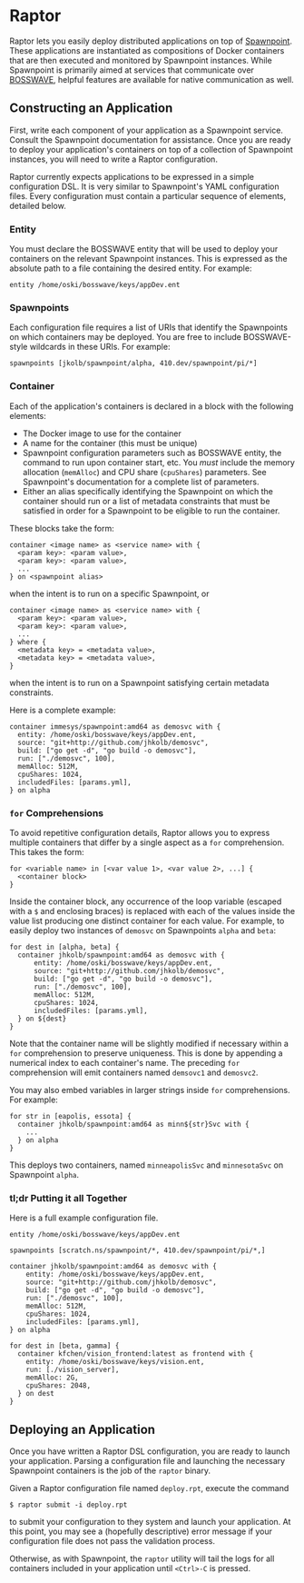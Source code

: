 # Raptor

Raptor lets you easily deploy distributed applications on top of
[Spawnpoint](https://github.com/immesys/spawnpoint). These applications are
instantiated as compositions of Docker containers that are then executed and
monitored by Spawnpoint instances. While Spawnpoint is primarily aimed at
services that communicate over [BOSSWAVE](https://github.com/immesys/bw2),
helpful features are available for native communication as well.

## Constructing an Application
First, write each component of your application as a Spawnpoint service. Consult
the Spawnpoint documentation for assistance. Once you are ready to deploy your
application's containers on top of a collection of Spawnpoint instances, you
will need to write a Raptor configuration.

Raptor currently expects applications to be expressed in a simple configuration
DSL. It is very similar to Spawnpoint's YAML configuration files. Every
configuration must contain a particular sequence of elements, detailed below.

### Entity
You must declare the BOSSWAVE entity that will be used to deploy your containers
on the relevant Spawnpoint instances. This is expressed as the absolute path
to a file containing the desired entity. For example:
```
entity /home/oski/bosswave/keys/appDev.ent
```

### Spawnpoints
Each configuration file requires a list of URIs that identify the Spawnpoints
on which containers may be deployed. You are free to include BOSSWAVE-style
wildcards in these URIs. For example:
```
spawnpoints [jkolb/spawnpoint/alpha, 410.dev/spawnpoint/pi/*]
```

### Container
Each of the application's containers is declared in a block with the following
elements:

* The Docker image to use for the container
* A name for the container (this must be unique)
* Spawnpoint configuration parameters such as BOSSWAVE entity, the command to
  run upon container start, etc. You *must* include the memory allocation
  (`memAlloc`) and CPU share (`cpuShares`) parameters. See Spawnpoint's
  documentation for a complete list of parameters.
* Either an alias specifically identifying the Spawnpoint on which the container
  should run or a list of metadata constraints that must be satisfied in order
  for a Spawnpoint to be eligible to run the container.

These blocks take the form:
```
container <image name> as <service name> with {
  <param key>: <param value>,
  <param key>: <param value>,
  ...
} on <spawnpoint alias>
```
when the intent is to run on a specific Spawnpoint, or
```
container <image name> as <service name> with {
  <param key>: <param value>,
  <param key>: <param value>,
  ...
} where {
  <metadata key> = <metadata value>,
  <metadata key> = <metadata value>,
}
```
when the intent is to run on a Spawnpoint satisfying certain metadata
constraints.

Here is a complete example:
```
container immesys/spawnpoint:amd64 as demosvc with {
  entity: /home/oski/bosswave/keys/appDev.ent,
  source: "git+http://github.com/jhkolb/demosvc",
  build: ["go get -d", "go build -o demosvc"],
  run: ["./demosvc", 100],
  memAlloc: 512M,
  cpuShares: 1024,
  includedFiles: [params.yml],
} on alpha
```

### `for` Comprehensions
To avoid repetitive configuration details, Raptor allows you to express multiple
containers that differ by a single aspect as a `for` comprehension. This takes
the form:
```
for <variable name> in [<var value 1>, <var value 2>, ...] {
  <container block>
}
```

Inside the container block, any occurrence of the loop variable (escaped with a
`$` and enclosing braces) is replaced with each of the values inside the value
list producing one distinct container for each value. For example, to easily
deploy two instances of `demosvc` on Spawnpoints `alpha` and `beta`:
```
for dest in [alpha, beta] {
  container jhkolb/spawnpoint:amd64 as demosvc with {
      entity: /home/oski/bosswave/keys/appDev.ent,
      source: "git+http://github.com/jhkolb/demosvc",
      build: ["go get -d", "go build -o demosvc"],
      run: ["./demosvc", 100],
      memAlloc: 512M,
      cpuShares: 1024,
      includedFiles: [params.yml],
  } on ${dest}
}
```
Note that the container name will be slightly modified if necessary within a
`for` comprehension to preserve uniqueness. This is done by appending a
numerical index to each container's name. The preceding `for` comprehension
will emit containers named `demsovc1` and `demosvc2`.

You may also embed variables in larger strings inside `for` comprehensions. For
example:
```
for str in [eapolis, essota] {
  container jhkolb/spawnpoint:amd64 as minn${str}Svc with {
    ...
  } on alpha
}
```
This deploys two containers, named `minneapolisSvc` and `minnesotaSvc` on
Spawnpoint `alpha`.

### tl;dr Putting it all Together
Here is a full example configuration file.
```
entity /home/oski/bosswave/keys/appDev.ent

spawnpoints [scratch.ns/spawnpoint/*, 410.dev/spawnpoint/pi/*,]

container jhkolb/spawnpoint:amd64 as demosvc with {
    entity: /home/oski/bosswave/keys/appDev.ent,
    source: "git+http://github.com/jhkolb/demosvc",
    build: ["go get -d", "go build -o demosvc"],
    run: ["./demosvc", 100],
    memAlloc: 512M,
    cpuShares: 1024,
    includedFiles: [params.yml],
} on alpha

for dest in [beta, gamma] {
  container kfchen/vision_frontend:latest as frontend with {
    entity: /home/oski/bosswave/keys/vision.ent,
    run: [./vision_server],
    memAlloc: 2G,
    cpuShares: 2048,
  } on dest
}
```

## Deploying an Application
Once you have written a Raptor DSL configuration, you are ready to launch your
application. Parsing a configuration file and launching the necessary Spawnpoint
containers is the job of the `raptor` binary.

Given a Raptor configuration file named `deploy.rpt`, execute the command
```
$ raptor submit -i deploy.rpt
```
to submit your configuration to they system and launch your application. At this
point, you may see a (hopefully descriptive) error message if your configuration
file does not pass the validation process.

Otherwise, as with Spawnpoint, the `raptor` utility will tail the logs for all
containers included in your application until `<Ctrl>-C` is pressed.
